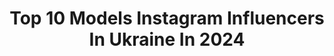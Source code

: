 ---
title: Top 10 Models Instagram Influencers In Ukraine In 2024
description: >-
  Find top models Instagram influencers in Ukraine in 2024. Most popular hashtags: #nyc #fashionista #wave.
platform: Instagram
hits: 153
text_top: See the most popular Instagram influencers on inBeat.
text_bottom: Our search engine aggregates 153 Instagram influencers like this in Ukraine for you to contact.
profiles:
  - username: "sania_camelli"
    fullname: >-
      Anastasiia
    bio: >-
      Based in Cannes, France Model Content creator: @camelli.s my soul: @camelli__shop ✉️camelli.pr@gmail.com
    location: "Ukraine"
    followers: 135006
    engagement: 602
    commentsToLikes: 0.007345
    id: ck55lphw2241d0i11hzvj4c26
    verified: false
    hashtags: ""
  - username: "im.arinari"
    fullname: >-
      ᴀʀɪɴᴀ ʟᴜʙɪᴛᴇʟᴇᴠᴀ 🇺🇦
    bio: >-
      LA 📍🇺🇸 model @geneticmodels | host | music ʙᴇᴀᴜᴛʏ & ꜰᴀꜱʜɪᴏɴ ʟᴏᴠᴇʀ 🫀 ᴏᴡɴᴇʀ @lav.brand ᴀᴅ 📮 @arina.ri_cooperation
    location: "Ukraine"
    followers: 123507
    engagement: 578
    commentsToLikes: 0.004056
    id: ck6tq3fyrp5zt0j71i6rjgqxf
    verified: true
    hashtags: "#ysl, #zielinskiandrozen, #nyc, #arcticmonkeys"
  - username: "masha_vakarova"
    fullname: >-
      Ginger_babe✨
    bio: >-
      MODEL 🇺🇦 MA @lmodelsagency ❤️ CONTENT CREATOR @barkandgo 🐶❤️ 📍Lviv, Ukraine
    location: "Ukraine"
    followers: 5195
    engagement: 786
    commentsToLikes: 0.046148
    id: ck6ufsmizywkj0j71lq94tdss
    verified: false
    hashtags: "#modeling, #gingermodel, #lmodelsagency, #gingerhair"
  - username: "fffetisova"
    fullname: >-
      ANASTASIA FETISOVA AKA FETISA 🫦
    bio: >-
      fashion influencer, model, stylist FOUNDER @i.am.your.fetish PR and Cooperation DM & fffetissh@gmail.com
    location: "Ukraine"
    followers: 41675
    engagement: 696
    commentsToLikes: 0.009734
    id: ck5c2wgk3y4kk0i11ghdbgh1s
    verified: false
    hashtags: "#styleinspiration, #fetisa, #fashionista, #kollygirls"
  - username: "vishnya_nata"
    fullname: >-
      Nata 🇺🇦
    bio: >-
      I’M UKRAINIAN, ON MADEIRA NOW Born in Mykolaiv, lived in Odesa, started to build family in Kyiv ♥️ model & event manager @vishnya__project 🍒
    location: "Ukraine"
    followers: 11058
    engagement: 388
    commentsToLikes: 0.058965
    id: ckap7ro35l9gf0i781r7pjz8y
    verified: false
    hashtags: "#side, #wave, #baruthemera, #summer2021"
  - username: "angelsetfree"
    fullname: >-
      Nataliia Udovenko
    bio: >-
      Playboy Playmate Actress & Model
    location: "Ukraine"
    followers: 160673
    engagement: 387
    commentsToLikes: 0.015589
    id: ck5q99acaa04i0i11b0f749bz
    verified: false
    hashtags: "#coronavirus"
  - username: "nornaiysha"
    fullname: >-
      Noor Aiysha G
    bio: >-
      📍Paris Model with @contrebande 🇫🇷
    location: "Ukraine"
    followers: 118391
    engagement: 288
    commentsToLikes: 0.012313
    id: ck0tv6mdqa5wn0i19wfypfpx5
    verified: false
    hashtags: "#newface, #revolveme, #revolvearoundtheworld, #90skid"
  - username: "alexandrarodriguez__"
    fullname: >-
      Alexandra Michelle
    bio: >-
      🇵🇷 VOGUE Beauty🌹Boy Mom x 2 • Model • Singer • Childbirth hypnotherapist • Fashionista • Viajera @casadig @cloud9births @baldaccicoffee
    location: "Ukraine"
    followers: 255740
    engagement: 245
    commentsToLikes: 0.022989
    id: ck134rn5exv3j0i19sst3ug56
    verified: true
    hashtags: "#paris, #pfw, #nyc, #covergirl"
  - username: "kristikmr"
    fullname: >-
      Khrystyna Komarovska
    bio: >-
      actor | model | creator 🤍 making reels and your day book me @kysamgmt 📷 @komarovska.ph
    location: "Ukraine"
    followers: 90120
    engagement: 218
    commentsToLikes: 0.387671
    id: ckap3ijnz35380i78c2riq0x3
    verified: false
    hashtags: "#waveyourflag, #vintageportrait, #portraitmagazine, #someweremagazine"
  - username: "o_stoyanovskaya"
    fullname: >-
      Oksana
    bio: >-
      model life, fitness & wellness ma: @selectivemgmt paris now
    location: "Ukraine"
    followers: 17611
    engagement: 207
    commentsToLikes: 0.017993
    id: ck5c4k3t11iqm0i11dmzydfxt
    verified: false
    hashtags: ""
---